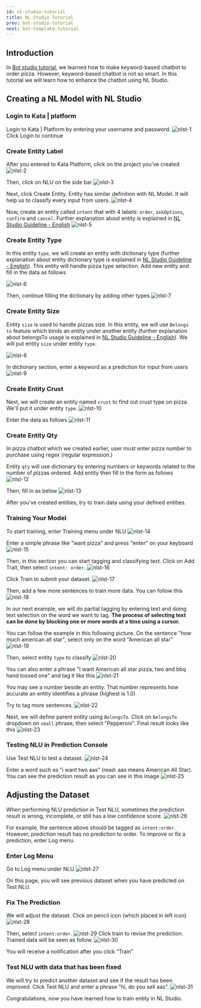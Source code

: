 ```yaml
---
id: nl-studio-tutorial
title: NL Studio Tutorial
prev: bot-studio-tutorial
next: bot-template-tutorial
---
```


## Introduction

In [Bot studio tutorial](https://temankata.quip.com/xln7AZ62Cno4), we learned how to make keyword-based chatbot to order pizza. However, keyword-based chatbot is not so smart. In this tutorial we will learn how to enhance the chatbot using NL Studio.

## Creating a NL Model with NL Studio

### Login to Kata | platform

Login to Kata | Platform by entering your username and password.
![nlst-1](/images/tutorial/nl-studio/nlst-1.png)
Click Login to continue

### Create Entity Label

After you entered to Kata Platform, click on the project you've created
![nlst-2](/images/tutorial/nl-studio/nlst-2.png)

Then, click on NLU on the side bar
![nlst-3](/images/tutorial/nl-studio/nlst-3.png)

Next, click Create Entity. Entity has similar definition with NL Model. It will help us to classify every input from users.
![nlst-4](/images/tutorial/nl-studio/nlst-4.png)

Now, create an entity called `intent` that with 4 labels: `order`, `askOptions`, `confirm` and `cancel`. Further explanation about entity is explained in [NL Studio Guideline - English](https://temankata.quip.com/qXbtAld1g8mm)
![nlst-5](/images/tutorial/nl-studio/nlst-5.png)

### Create Entity Type

In this entity `type`, we will create an entity with dictionary type (further explanation about entity dictionary type is explained in [NL Studio Guideline - English](https://temankata.quip.com/qXbtAld1g8mm)). This entity will handle pizza type selection. Add new entity and fill in the data as follows

![nlst-6](/images/tutorial/nl-studio/nlst-6.png)

Then, continue filling the dictionary by adding other types
![nlst-7](/images/tutorial/nl-studio/nlst-7.png)

### Create Entity Size

Entity `size` is used to handle pizzas size. In this entity, we will use `Belongs to` feature which binds an entity under another entity (further explanation about belongsTo usage is explained in [NL Studio Guideline - English](https://temankata.quip.com/qXbtAld1g8mm)). We will put entity `size` under entity `type`.

![nlst-8](/images/tutorial/nl-studio/nlst-8.png)

In dictionary section, enter a keyword as a prediction for input from users
![nlst-9](/images/tutorial/nl-studio/nlst-9.png)

### Create Entity Crust

Next, we will create an entity named `crust` to find out crust type on pizza. We'll put it under entity `type`.
![nlst-10](/images/tutorial/nl-studio/nlst-10.png)

Enter the data as follows
![nlst-11](/images/tutorial/nl-studio/nlst-11.png)

### Create Entity Qty

In pizza chatbot which we created earlier, user must enter pizza number to purchase using regex (regular expression.)

Entity `qty` will use dictionary by entering numbers or keywords related to the number of pizzas ordered. Add entity then fill in the form as follows
![nlst-12](/images/tutorial/nl-studio/nlst-12.png)

Then, fill in as below
![nlst-13](/images/tutorial/nl-studio/nlst-13.png)

After you've created entities, try to train data using your defined entities.

### Training Your Model

To start training, enter Training menu under NLU
![nlst-14](/images/tutorial/nl-studio/nlst-14.png)

Enter a simple phrase like "want pizza" and press "enter" on your keyboard
![nlst-15](/images/tutorial/nl-studio/nlst-15.png)

Then, in this section you can start tagging and classifying text. Click on Add Trait, then select `intent: order`.
![nlst-16](/images/tutorial/nl-studio/nlst-16.png)

Click Train to submit your dataset.
![nlst-17](/images/tutorial/nl-studio/nlst-17.png)

Then, add a few more sentences to train more data. You can follow this
![nlst-18](/images/tutorial/nl-studio/nlst-18.png)

In our next example, we will do partial tagging by entering text and doing text selection on the word we want to tag. **The process of selecting text can be done by blocking one or more words at a time using a cursor.**

You can follow the example in this following picture. On the sentence "how much american all star", select only on the word "American all star"
![nlst-19](/images/tutorial/nl-studio/nlst-19.png)

Then, select entity `type` to classify
![nlst-20](/images/tutorial/nl-studio/nlst-20.png)

You can also enter a phrase "I want American all star pizza, two and bbq hand tossed one" and tag it like this
![nlst-21](/images/tutorial/nl-studio/nlst-21.png)

You may see a number beside an entity. That number represents how accurate an entity identifies a phrase (highest is 1.0)

Try to tag more sentences.
![nlst-22](/images/tutorial/nl-studio/nlst-22.png)

Next, we will define parent entity using `BelongsTo`. Click on `BelongsTo` dropdown on `small` phrase, then select "Pepperoni". Final result looks like this
![nlst-23](/images/tutorial/nl-studio/nlst-23.png)

### Testing NLU in Prediction Console

Use Test NLU to test a dataset.
![nlst-24](/images/tutorial/nl-studio/nlst-24.png)

Enter a word such as "i want two aas" (read: aas means American All Star). You can see the prediction result as you can see in this image
![nlst-25](/images/tutorial/nl-studio/nlst-25.png)

## Adjusting the Dataset

When performing NLU prediction in Test NLU, sometimes the prediction result is wrong, incomplete, or still has a low confidence score.
![nlst-26](/images/tutorial/nl-studio/nlst-26.png)

For example, the sentence above should be tagged as `intent:order`. However, prediction result has no prediction to order. To improve or fix a prediction, enter Log menu.

### Enter Log Menu

Go to Log menu under NLU
![nlst-27](/images/tutorial/nl-studio/nlst-27.png)

On this page, you will see previous dataset when you have predicted on Test NLU.

### Fix The Prediction

We will adjust the dataset. Click on pencil icon (which placed in left icon)
![nlst-28](/images/tutorial/nl-studio/nlst-28.png)

Then, select `intent:order`.
![nlst-29](/images/tutorial/nl-studio/nlst-29.png)
Click train to revise the prediction. Trained data will be seen as follow.
![nlst-30](/images/tutorial/nl-studio/nlst-30.png)

You will receive a notification after you click “Train”

### Test NLU with data that has been fixed

We will try to predict another dataset and see if the result has been improved. Click Test NLU and enter a phrase "hi, do you sell aas".
![nlst-31](/images/tutorial/nl-studio/nlst-31.png)

Congratulations, now you have learned how to train entity in NL Studio.

